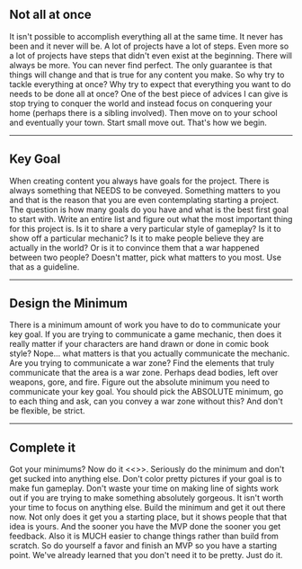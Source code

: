 Not all at once
---

It isn't possible to accomplish everything all at the same time. It never has been and it never will be. A lot of projects have a lot of steps. Even more so a lot of projects have steps that didn't even exist at the beginning. There will always be more. You can never find perfect. The only guarantee is that things will change and that is true for any content you make. So why try to tackle everything at once? Why try to expect that everything you want to do needs to be done all at once? One of the best piece of advices I can give is stop trying to conquer the world and instead focus on conquering your home (perhaps there is a sibling involved). Then move on to your school and eventually your town. Start small move out. That's how we begin.


---

Key Goal
---

When creating content you always have goals for the project. There is always something that NEEDS to be conveyed. Something matters to you and that is the reason that you are even contemplating starting a project. The question is how many goals do you have and what is the best first goal to start with. Write an entire list and figure out what the most important thing for this project is. Is it to share a very particular style of gameplay? Is it to show off a particular mechanic? Is it to make people believe they are actually in the world? Or is it to convince them that a war happened between two people? Doesn't matter, pick what matters to you most. Use that as a guideline.


---

Design the Minimum
---

There is a minimum amount of work you have to do to communicate your key goal. If you are trying to communicate a game mechanic, then does it really matter if your characters are hand drawn or done in comic book style? Nope... what matters is that you actually communicate the mechanic. Are you trying to communicate a war zone? Find the elements that truly communicate that the area is a war zone. Perhaps dead bodies, left over weapons, gore, and fire. Figure out the absolute minimum you need to communicate your key goal. You should pick the ABSOLUTE minimum, go to each thing and ask, can you convey a war zone without this? And don't be flexible, be strict.


---

Complete it
---

Got your minimums? Now do it <<<Reference the Nike Philosophy article>>>. Seriously do the minimum and don't get sucked into anything else. Don't color pretty pictures if your goal is to make fun gameplay. Don't waste your time on making line of sights work out if you are trying to make something absolutely gorgeous. It isn't worth your time to focus on anything else. Build the minimum and get it out there now. Not only does it get you a starting place, but it shows people that that idea is yours. And the sooner you have the MVP done the sooner you get feedback. Also it is MUCH easier to change things rather than build from scratch. So do yourself a favor and finish an MVP so you have a starting point. We've already learned that you don't need it to be pretty. Just do it.
